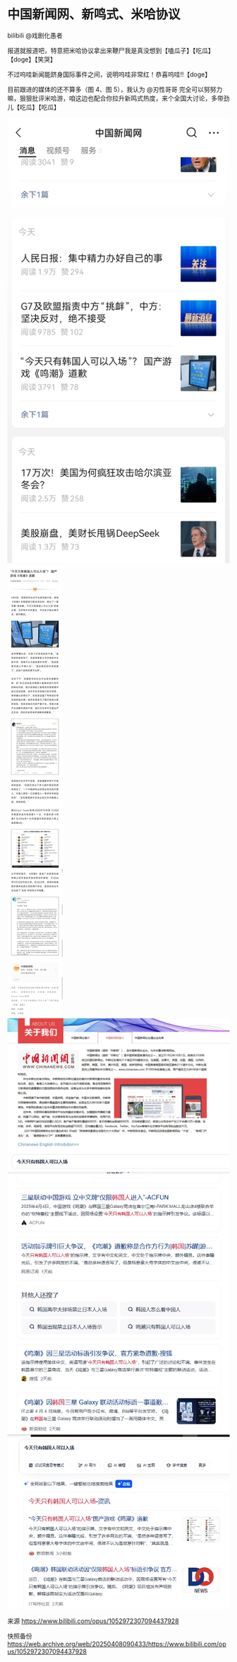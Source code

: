 # 中国新闻网、新鸣式、米哈协议

bilibili @戏剧化愚者

报道就报道吧，特意把米哈协议拿出来鞭尸我是真没想到【嗑瓜子】【吃瓜】【doge】【笑哭】

不过呜哇新闻能跻身国际事件之间，说明呜哇非常红！恭喜呜哇!!【doge】

目前跟进的媒体的还不算多（图 4、图 5），我认为 @刃性哥哥 完全可以努努力嘛，狠狠批评米哈游，咱这边也配合你拉升新鸣式热度，来个全国大讨论，多带劲儿【吃瓜】【吃瓜】

![](https://raw.githubusercontent.com/KugouGames/iming-blog/refs/heads/main/evil-of-kurogames/images/1052972307094437928/1.jpg)
![](https://raw.githubusercontent.com/KugouGames/iming-blog/refs/heads/main/evil-of-kurogames/images/1052972307094437928/2.jpg)
![](https://raw.githubusercontent.com/KugouGames/iming-blog/refs/heads/main/evil-of-kurogames/images/1052972307094437928/3.png)
![](https://raw.githubusercontent.com/KugouGames/iming-blog/refs/heads/main/evil-of-kurogames/images/1052972307094437928/4.png)
![](https://raw.githubusercontent.com/KugouGames/iming-blog/refs/heads/main/evil-of-kurogames/images/1052972307094437928/5.png)

来源 https://www.bilibili.com/opus/1052972307094437928

快照备份 https://web.archive.org/web/20250408090433/https://www.bilibili.com/opus/1052972307094437928
